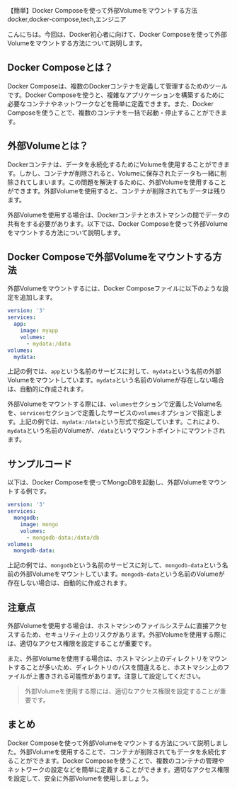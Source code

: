 【簡単】Docker Composeを使って外部Volumeをマウントする方法
docker,docker-compose,tech,エンジニア

こんにちは。今回は、Docker初心者に向けて、Docker Composeを使って外部Volumeをマウントする方法について説明します。

## Docker Composeとは？

Docker Composeは、複数のDockerコンテナを定義して管理するためのツールです。Docker Composeを使うと、複雑なアプリケーションを構築するために必要なコンテナやネットワークなどを簡単に定義できます。また、Docker Composeを使うことで、複数のコンテナを一括で起動・停止することができます。

## 外部Volumeとは？

Dockerコンテナは、データを永続化するためにVolumeを使用することができます。しかし、コンテナが削除されると、Volumeに保存されたデータも一緒に削除されてしまいます。この問題を解決するために、外部Volumeを使用することができます。外部Volumeを使用すると、コンテナが削除されてもデータは残ります。

外部Volumeを使用する場合は、Dockerコンテナとホストマシンの間でデータの共有をする必要があります。以下では、Docker Composeを使って外部Volumeをマウントする方法について説明します。

## Docker Composeで外部Volumeをマウントする方法

外部Volumeをマウントするには、Docker Composeファイルに以下のような設定を追加します。

```yaml
version: '3'
services:
  app:
    image: myapp
    volumes:
      - mydata:/data
volumes:
  mydata:
```

上記の例では、`app`という名前のサービスに対して、`mydata`という名前の外部Volumeをマウントしています。`mydata`という名前のVolumeが存在しない場合は、自動的に作成されます。

外部Volumeをマウントする際には、`volumes`セクションで定義したVolume名を、`services`セクションで定義したサービスの`volumes`オプションで指定します。上記の例では、`mydata:/data`という形式で指定しています。これにより、`mydata`という名前のVolumeが、`/data`というマウントポイントにマウントされます。

## サンプルコード

以下は、Docker Composeを使ってMongoDBを起動し、外部Volumeをマウントする例です。

```yaml
version: '3'
services:
  mongodb:
    image: mongo
    volumes:
      - mongodb-data:/data/db
volumes:
  mongodb-data:
```

上記の例では、`mongodb`という名前のサービスに対して、`mongodb-data`という名前の外部Volumeをマウントしています。`mongodb-data`という名前のVolumeが存在しない場合は、自動的に作成されます。

## 注意点

外部Volumeを使用する場合は、ホストマシンのファイルシステムに直接アクセスするため、セキュリティ上のリスクがあります。外部Volumeを使用する際には、適切なアクセス権限を設定することが重要です。

また、外部Volumeを使用する場合は、ホストマシン上のディレクトリをマウントすることが多いため、ディレクトリのパスを間違えると、ホストマシン上のファイルが上書きされる可能性があります。注意して設定してください。

>外部Volumeを使用する際には、適切なアクセス権限を設定することが重要です。

## まとめ

Docker Composeを使って外部Volumeをマウントする方法について説明しました。外部Volumeを使用することで、コンテナが削除されてもデータを永続化することができます。Docker Composeを使うことで、複数のコンテナの管理やネットワークの設定などを簡単に定義することができます。適切なアクセス権限を設定して、安全に外部Volumeを使用しましょう。
